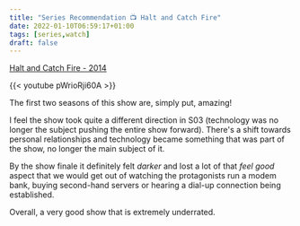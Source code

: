 ```yaml
---
title: "Series Recommendation 📺 Halt and Catch Fire"
date: 2022-01-10T06:59:17+01:00
tags: [series,watch]
draft: false
---
```


[Halt and Catch Fire - 2014](https://www.imdb.com/title/tt2543312/)

{{< youtube pWrioRji60A >}}

The first two seasons of this show are, simply put, amazing! 

I feel the show took quite a different direction in S03 (technology was no longer the subject pushing the entire show forward). There's a shift towards personal relationships and technology became something that was part of the show, no longer the main subject of it. 

By the show finale it definitely felt *darker* and lost a lot of that *feel good* aspect that we would get out of watching the protagonists run a modem bank, buying second-hand servers or hearing a dial-up connection being established. 

Overall, a very good show that is extremely underrated.
